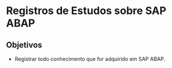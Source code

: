 # Registros de Estudos sobre SAP ABAP
## Objetivos
- Registrar todo conhecimento que for adquirido em SAP ABAP.

